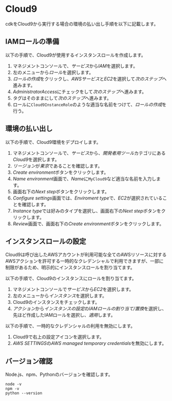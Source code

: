 # Cloud9

cdkをCloud9から実行する場合の環境の払い出し手順を以下に記載します。

## IAMロールの準備

以下の手順で、Cloud9が使用するインスタンスロールを作成します。

1. マネジメントコンソールで、*サービス*から*IAM*を選択します。
1. 左のメニューから*ロール*を選択します。
1. *ロールの作成*をクリックし、*AWSサービス*と*EC2*を選択して*次のステップ*へ進みます。
1. *AdministratorAccess*にチェックをして*次のステップ*へ進みます。
1. タグはそのままにして*次のステップ*へ進みます。
1. ロールに`Cloud9InstanceRole`のような適当な名前をつけて、*ロールの作成*を行う。

## 環境の払い出し

以下の手順で、Cloud9環境をデプロイします。

1. マネジメントコンソールで、*サービス*から、*開発者用ツール*カテゴリにある *Cloud9*を選択します。
1. *リージョン*が*東京*であることを確認します。
1. *Create environment*ボタンをクリックします。
1. *Name environment*画面で、*Name*に`MyCloud9`など適当な名前を入力します。
1. 画面右下の*Next step*ボタンをクリックします。
1. *Configure settings*画面では、*Enviroment type*で、*EC2*が選択されていることを確認します。
1. *Instance type*では好みのタイプを選択し、画面右下の*Next step*ボタンをクリックします。
1. *Review*画面で、画面右下の*Create environment*ボタンをクリックします。

## インスタンスロールの設定

Cloud9は呼び出したAWSアカウントが利用可能な全てのAWSリソースに対するAWSアクションを許可する一時的なクレデンシャルで利用できますが、一部に制限があるため、明示的にインスタンスロールを割り当てます。

以下の手順で、Cloud9のインスタンスにロールを割り当てます。

1. マネジメントコンソールで*サービス*から*EC2*を選択します。
1. 左のメニューから*インスタンス*を選択します。
1. Cloud9のインスタンスをチェックします。
1. *アクション*から*インスタンスの設定*の*IAMロールの割り当て/置換*を選択し、先ほど作成したIAMロールを選択し、*適用*します。

以下の手順で、一時的なクレデンシャルの利用を無効にします。

1. Cloud9で右上の設定アイコンを選択します。
1. *AWS SETTINGS*の*AWS managed temporary credentials*を無効にします。

## バージョン確認

Node.js、npm、Pythonのバージョンを確認します。

```
node -v
npm -v
python --version
```
